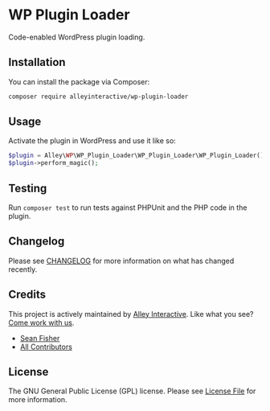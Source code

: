 # WP Plugin Loader

Code-enabled WordPress plugin loading.

## Installation

You can install the package via Composer:

```bash
composer require alleyinteractive/wp-plugin-loader
```

## Usage

Activate the plugin in WordPress and use it like so:

```php
$plugin = Alley\WP\WP_Plugin_Loader\WP_Plugin_Loader\WP_Plugin_Loader();
$plugin->perform_magic();
```
<!--front-end-->
## Testing

Run `composer test` to run tests against PHPUnit and the PHP code in the plugin.

## Changelog

Please see [CHANGELOG](CHANGELOG.md) for more information on what has changed recently.

## Credits

This project is actively maintained by [Alley
Interactive](https://github.com/alleyinteractive). Like what you see? [Come work
with us](https://alley.com/careers/).

- [Sean Fisher](https://github.com/srtfisher)
- [All Contributors](../../contributors)

## License

The GNU General Public License (GPL) license. Please see [License File](LICENSE) for more information.
